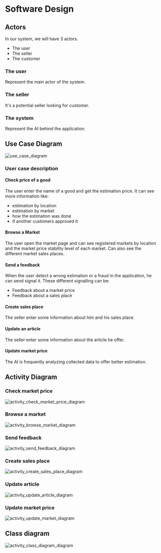 # Software Design

## Actors
In our system, we will have 3 actors.

- The user
- The seller
- The customer

### The user
Represent the main actor of the system.

### The seller
It's a potential seller looking for customer.

### The system
Represent the AI behind the application.


## Use Case Diagram
![use_case_diagram](img/use_case.png)

### User case description

#### Check price of a good
The user enter the name of a good and get the estimation price.
It can see more information like:

- estimation by location
- estimation by market
- how the estimation was done
- if another customers approved it

#### Browse a Market
The user open the market page and can see registered markets by location and the market price stability level of each market.
Can also see the different market sales places.

#### Send a feedback
When the user detect a wrong estimation or a fraud in the application, he can send signal it.
These different signalling can be:

- Feedback about a market price
- Feedback about a sales place

#### Create sales place
The seller enter some information about him and his sales place.

#### Update an article
The seller enter some information about the article he offer.

#### Update market price
The AI is frequently analyzing collected data to offer better estimation.


## Activity Diagram

### Check market price
![activity_check_market_price_diagram](img/activity_check_market_price.png)

### Browse a market
![activity_browse_market_diagram](img/activity_browse_market.png)

### Send feedback
![activity_send_feedback_diagram](img/activity_send_feedback.png)

### Create sales place
![activity_create_sales_place_diagram](img/activity_create_sales_place.png)

### Update article
![activity_update_article_diagram](img/activity_update_article.png)

### Update market price
![activity_update_market_diagram](img/activity_update_market.png)


## Class diagram
![activity_class_diagram_diagram](img/activity_class_diagram.png)